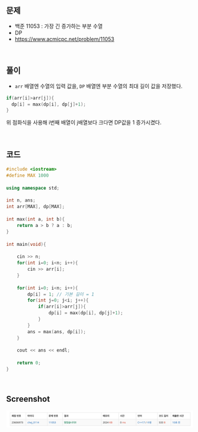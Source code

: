## 문제
- 백준 11053 : 가장 긴 증가하는 부분 수열
- DP
- https://www.acmicpc.net/problem/11053

<br/>

## 풀이

- `arr` 배열엔 수열의 입력 값을, `DP` 배열엔 부분 수열의 최대 길이 값을 저장했다.

```c++
if(arr[i]>arr[j]){
  dp[i] = max(dp[i], dp[j]+1);
}
```

위 점화식을 사용해 i번째 배열이 j배열보다 크다면 DP값을 1 증가시켰다.

<br/>

## 코드

```c++
#include <iostream>
#define MAX 1000

using namespace std;

int n, ans;
int arr[MAX], dp[MAX];

int max(int a, int b){
    return a > b ? a : b;
}

int main(void){
    
    cin >> n;
    for(int i=0; i<n; i++){
        cin >> arr[i];
    }
    
    for(int i=0; i<n; i++){
        dp[i] = 1; // 기본 길이 = 1
        for(int j=0; j<i; j++){
            if(arr[i]>arr[j]){
                dp[i] = max(dp[i], dp[j]+1);
            }
        }
        ans = max(ans, dp[i]);
    }
    
    cout << ans << endl;
    
    return 0;
}

```

<br/>

## Screenshot

![screenshot](./screenshots/boj11053.png)

